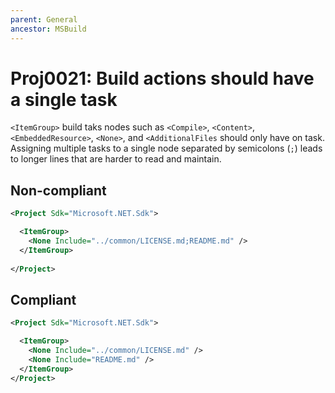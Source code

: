 ```yaml
---
parent: General
ancestor: MSBuild
---
```


# Proj0021: Build actions should have a single task
`<ItemGroup>` build taks nodes such as `<Compile>`, `<Content>`, `<EmbeddedResource>`,
`<None>`, and `<AdditionalFiles` should only have on task. Assigning multiple
tasks to a single node separated by semicolons (`;`) leads to longer lines
that are harder to read and maintain.

## Non-compliant
``` xml
<Project Sdk="Microsoft.NET.Sdk">

  <ItemGroup>
    <None Include="../common/LICENSE.md;README.md" />
  </ItemGroup>
  
</Project>
```

## Compliant
``` xml
<Project Sdk="Microsoft.NET.Sdk">

  <ItemGroup>
    <None Include="../common/LICENSE.md" />
    <None Include="README.md" />
  </ItemGroup>
</Project>
```
